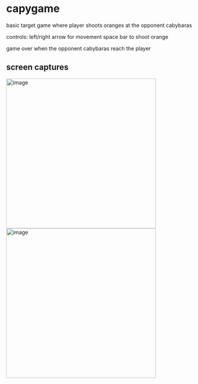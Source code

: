 # capygame

basic target game where player shoots oranges at the opponent cabybaras

controls:
left/right arrow for movement
space bar to shoot orange

game over when the opponent cabybaras reach the player

## screen captures
<img width="400" alt="image" src="https://github.com/jessicayd/capygame/assets/105768635/b9506487-32b0-4af0-af67-ea75f7f65537">
<img width="400" alt="image" src="https://github.com/jessicayd/capygame/assets/105768635/8ccacc05-ee51-4572-8369-e9e36da03689">
